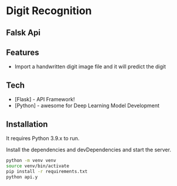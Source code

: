 # Digit Recognition
## Falsk Api

## Features

- Import a handwritten digit image file and it will predict the digit

## Tech

- [Flask] - API Framework!
- [Python] - awesome for Deep Learning Model Development

## Installation

It requires Python 3.9.x to run.

Install the dependencies and devDependencies and start the server.

```sh
python -m venv venv
source venv/bin/activate
pip install -r requirements.txt
python api.y
```

